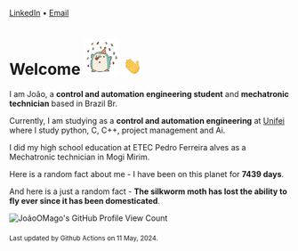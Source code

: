 [LinkedIn](https://www.linkedin.com/in/joão-pedro-gozzoli-b95641301/) &bull;
[Email](joaopedrogozzoli@gmail.com)

# Welcome <img src="happy.gif" height="64px" /> <img src="wave.gif" height="32px" />

I am João, a  **control and automation engineering student** and **mechatronic technician** based in Brazil Br.

Currently, I am studying as a **control and automation engineering** at [Unifei](https://unifei.edu.br) where I study python, C, C++, project management and Ai.

I did my high school education at ETEC Pedro Ferreira alves as a Mechatronic technician in Mogi Mirim.

Here is a random fact about me - I have been on this planet for **7439 days**.

And here is a just a random fact -  **The silkworm moth has lost the ability to fly ever since it has been domesticated**.

![JoãoOMago's GitHub Profile View Count](https://komarev.com/ghpvc/?username=JoaoOMago)

<sub>Last updated by Github Actions on 11 May, 2024.</sub>
